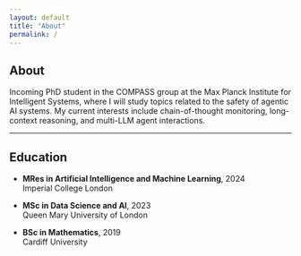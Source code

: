 ```yaml
---
layout: default
title: "About"
permalink: /
---
```


## About
Incoming PhD student in the COMPASS group at the Max Planck Institute for Intelligent Systems, where I will study topics related to the safety of agentic AI systems. My current interests include chain-of-thought monitoring, long-context reasoning, and multi-LLM agent interactions.

---

## Education
- **MRes in Artificial Intelligence and Machine Learning**, 2024  
  Imperial College London

- **MSc in Data Science and AI**, 2023  
  Queen Mary University of London

- **BSc in Mathematics**, 2019  
  Cardiff University